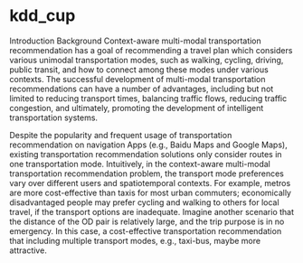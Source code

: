 # kdd_cup

Introduction 
Background
Context-aware multi-modal transportation recommendation has a goal of recommending a travel plan which considers various unimodal transportation modes, such as walking, cycling, driving, public transit, and how to connect among these modes under various contexts. The successful development of multi-modal transportation recommendations can have a number of advantages, including but not limited to reducing transport times, balancing traffic flows, reducing traffic congestion, and ultimately, promoting the development of intelligent transportation systems.

Despite the popularity and frequent usage of transportation recommendation on navigation Apps (e.g., Baidu Maps and Google Maps), existing transportation recommendation solutions only consider routes in one transportation mode. Intuitively, in the context-aware multi-modal transportation recommendation problem, the transport mode preferences vary over different users and spatiotemporal contexts. For example, metros are more cost-effective than taxis for most urban commuters; economically disadvantaged people may prefer cycling and walking to others for local travel, if the transport options are inadequate. Imagine another scenario that the distance of the OD pair is relatively large, and the trip purpose is in no emergency. In this case, a cost-effective transportation recommendation that including multiple transport modes, e.g., taxi-bus, maybe more attractive.
